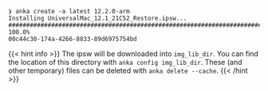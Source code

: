 ```shell
❯ anka create -a latest 12.2.0-arm
Installing UniversalMac_12.1_21C52_Restore.ipsw...
######################################################################## 100.0%
00c44c30-174a-4266-8833-89d6975754bd
```
{{< hint info >}}
The ipsw will be downloaded into `img_lib_dir`. You can find the location of this directory with `anka config img_lib_dir`. These (and other temporary) files can be deleted with `anka delete --cache`.
{{< /hint >}}
